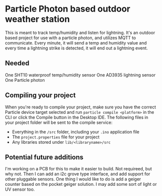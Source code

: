 # Particle Photon based outdoor weather station
This is meant to track temp/humidity and listen for lightning. It's an outdoor based project for use with a particle photon, and utilizes MQTT to communicate. Every minute, it will send a temp and humidity value and every time a lightning strike is detected, it will end out a lightning event.

## Needed

One SHT10 waterproof temp/humidity sensor
One AD3935 lightning sensor
One Particle photon

## Compiling your project

When you're ready to compile your project, make sure you have the correct Particle device target selected and run `particle compile <platform>` in the CLI or click the Compile button in the Desktop IDE. The following files in your project folder will be sent to the compile service:

- Everything in the `/src` folder, including your `.ino` application file
- The `project.properties` file for your project
- Any libraries stored under `lib/<libraryname>/src`

## Potential future additions

I'm working on a PCB for this to make it easier to build. Not requireed, but why not. Then I can add an i2c grove type interface, and add support for other pluggable sensors. One thing I would like to do is add a geiger counter based on the pocket geiger solution. I may add some sort of light or UV sensor too.